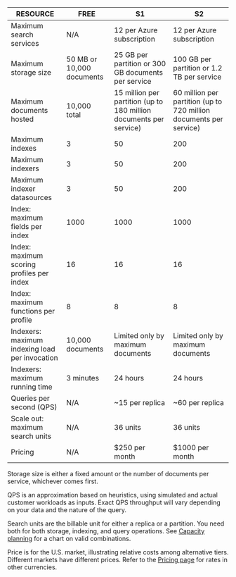 RESOURCE|FREE|S1|S2|
--------|----|--|--|
Maximum search services|N/A |12 per Azure subscription |12 per Azure subscription |
Maximum storage size|50 MB or 10,000 documents |25 GB per partition or 300 GB documents per service |100 GB per partition or 1.2 TB per service |
Maximum documents hosted|10,000 total |15 million per partition (up to 180 million documents per service) |60 million per partition (up to 720 million documents per service) |
Maximum indexes |3 |50 |200 |
Maximum indexers |3 |50 |200 |
Maximum indexer datasources |3 |50 |200 |
Index: maximum fields per index |1000 |1000 |1000 |
Index: maximum scoring profiles per index |16 |16 | 16 |
Index: maximum functions per profile |8 |8 |8 |
Indexers: maximum indexing load per invocation|10,000 documents |Limited only by maximum documents |Limited only by maximum documents |
Indexers: maximum running time|3 minutes |24 hours |24 hours|
Queries per second (QPS) |N/A |~15 per replica |~60 per replica |
Scale out: maximum search units|N/A |36 units |36 units |
Pricing |N/A |$250 per month |$1000 per month |

Storage size is either a fixed amount or the number of documents per service, whichever comes first.

QPS is an approximation based on heuristics, using simulated and actual customer workloads as inputs. Exact QPS throughput will vary depending on your data and the nature of the query.

Search units are the billable unit for either a replica or a partition. You need both for both storage, indexing, and query operations. See [Capacity planning](../search/search-capacity-planning.md) for a chart on valid combinations.

Price is for the U.S. market, illustrating relative costs among alternative tiers. Different markets have different prices. Refer to the [Pricing page](https://azure.microsoft.com/pricing/details/search/) for rates in other currencies.


